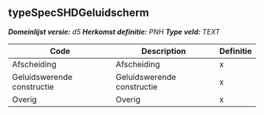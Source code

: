 ﻿## typeSpecSHDGeluidscherm

*__Domeinlijst versie:__ d5*
*__Herkomst definitie:__ PNH*
*__Type veld:__ TEXT*

|__Code__ |__Description__ |__Definitie__	|
|	---	|	---	|   ---	| 
| Afscheiding | Afscheiding | x |
| Geluidswerende constructie | Geluidswerende constructie | x |
| Overig | Overig | x |

